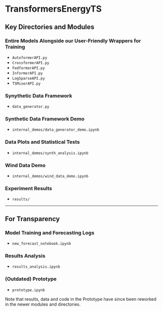 # TransformersEnergyTS

## Key Directories and Modules

### Entire Models Alongside our User-Friendly Wrappers for Training

- `AutoformerAPI.py`
- `CrossformerAPI.py`
- `FedformerAPI.py`
- `InformerAPI.py`
- `LogSparseAPI.py`
- `TSMixerAPI.py`

### Synythetic Data Framework

- `data_generator.py`

### Synthetic Data Framework Demo

- `internal_demos/data_generator_demo.ipynb`

### Data Plots and Statistical Tests

- `internal_demos/synth_analysis.ipynb`

### Wind Data Demo

- `internal_demos/wind_data_demo.ipynb`

### Experiment Results

- `results/`

- - -

## For Transparency

### Model Training and Forecasting Logs

- `new_forecast_notebook.ipynb`

### Results Analysis

- `results_analysis.ipynb`

### (Outdated) Prototype

- `prototype.ipynb`

Note that results, data and code in the Prototype have since been reworked in the newer modules and directories.
